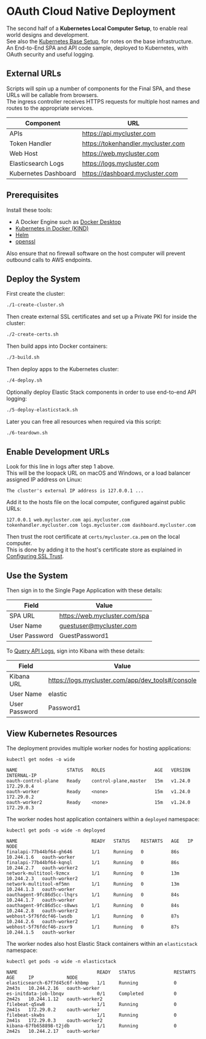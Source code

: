 # OAuth Cloud Native Deployment

The second half of a **Kubernetes Local Computer Setup**, to enable real world designs and development.\
See also the [Kubernetes Base Setup](https://github.com/gary-archer/kubernetes.base.setup), for notes on the base infrastructure.\
An End-to-End SPA and API code sample, deployed to Kubernetes, with OAuth security and useful logging.

## External URLs

Scripts will spin up a number of components for the Final SPA, and these URLs will be callable from browsers.\
The ingress controller receives HTTPS requests for multiple host names and routes to the appropriate services.

| Component | URL |
| --------- | --- |
| APIs | https://api.mycluster.com |
| Token Handler | https://tokenhandler.mycluster.com |
| Web Host | https://web.mycluster.com |
| Elasticsearch Logs | https://logs.mycluster.com |
| Kubernetes Dashboard | https://dashboard.mycluster.com |

## Prerequisites

Install these tools:

- A Docker Engine such as [Docker Desktop](https://www.docker.com/products/docker-desktop)
- [Kubernetes in Docker (KIND)](https://kind.sigs.k8s.io/docs/user/quick-start/)
- [Helm](https://helm.sh/docs/intro/install/)
- [openssl](https://www.openssl.org/)

Also ensure that no firewall software on the host computer will prevent outbound calls to AWS endpoints.

## Deploy the System

First create the cluster:

```bash
./1-create-cluster.sh
```

Then create external SSL certificates and set up a Private PKI for inside the cluster:

```bash
./2-create-certs.sh
```

Then build apps into Docker containers:

```bash
./3-build.sh
```

Then deploy apps to the Kubernetes cluster:

```bash
./4-deploy.sh
```

Optionally deploy Elastic Stack components in order to use end-to-end API logging:

```bash
./5-deploy-elasticstack.sh
```

Later you can free all resources when required via this script:

```bash
./6-teardown.sh
```

## Enable Development URLs

Look for this line in logs after step 1 above.\
This will be the loopack URL on macOS and Windows, or a load balancer assigned IP address on Linux:

```text
The cluster's external IP address is 127.0.0.1 ...
```

Add it to the hosts file on the local computer, configured against public URLs:

```text
127.0.0.1 web.mycluster.com api.mycluster.com tokenhandler.mycluster.com logs.mycluster.com dashboard.mycluster.com
```

Then trust the root certificate at `certs/mycluster.ca.pem` on the local computer.\
This is done by adding it to the host's certificate store as explained in [Configuring SSL Trust](https://authguidance.com/developer-ssl-setup#os-ssl-trust).

## Use the System

Then sign in to the Single Page Application with these details:

| Field | Value |
| ----- | ----- |
| SPA URL | https://web.mycluster.com/spa |
| User Name | guestuser@mycluster.com |
| User Password | GuestPassword1 |

To [Query API Logs](https://authguidance.com/2019/08/02/intelligent-api-platform-analysis/), sign into Kibana with these details:

| Field | Value |
| ---------- | ----- |
| Kibana URL | https://logs.mycluster.com/app/dev_tools#/console |
| User Name | elastic |
| User Password | Password1 |

## View Kubernetes Resources

The deployment provides multiple worker nodes for hosting applications:

```text
kubectl get nodes -o wide

NAME                  STATUS   ROLES                  AGE   VERSION   INTERNAL-IP
oauth-control-plane   Ready    control-plane,master   15m   v1.24.0   172.29.0.4
oauth-worker          Ready    <none>                 15m   v1.24.0   172.29.0.2
oauth-worker2         Ready    <none>                 15m   v1.24.0   172.29.0.3
```

The worker nodes host application containers within a `deployed` namespace:

```text
kubectl get pods -o wide -n deployed

NAME                           READY   STATUS    RESTARTS   AGE   IP           NODE
finalapi-77b44bf64-gh646       1/1     Running   0          86s   10.244.1.6   oauth-worker
finalapi-77b44bf64-kqnql       1/1     Running   0          86s   10.244.2.7   oauth-worker2
network-multitool-9zmcx        1/1     Running   0          13m   10.244.2.3   oauth-worker2
network-multitool-mf5mn        1/1     Running   0          13m   10.244.1.3   oauth-worker
oauthagent-9fc86d5cc-lhqrs     1/1     Running   0          84s   10.244.1.7   oauth-worker
oauthagent-9fc86d5cc-s8wws     1/1     Running   0          84s   10.244.2.8   oauth-worker2
webhost-5f76fdcf46-lwsdb       1/1     Running   0          87s   10.244.2.6   oauth-worker2
webhost-5f76fdcf46-zsxr9       1/1     Running   0          87s   10.244.1.5   oauth-worker
```

The worker nodes also host Elastic Stack containers within an `elasticstack` namespace:

```text
kubectl get pods -o wide -n elasticstack

NAME                             READY   STATUS              RESTARTS   AGE     IP            NODE
elasticsearch-67f7d45c6f-khbmp   1/1     Running             0          2m43s   10.244.2.16   oauth-worker
es-initdata-job-lbnqv            0/1     Completed           0          2m42s   10.244.1.12   oauth-worker2
filebeat-q5xw8                   1/1     Running             0          2m41s   172.29.0.2    oauth-worker
filebeat-skwbs                   1/1     Running             0          2m41s   172.29.0.3    oauth-worker2
kibana-67fb658898-t2jdb          1/1     Running             0          2m42s   10.244.2.17   oauth-worker
```
